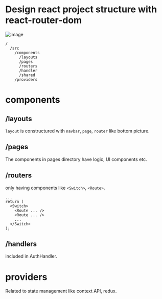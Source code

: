 # Design react project structure with react-router-dom

![image](https://user-images.githubusercontent.com/31176502/106722553-736b7500-6649-11eb-91cb-7ed02bbf2a51.png)

```
/
  /src
    /components
      /layouts
      /pages
      /routers
      /handler
      /shared
    /providers
```

# components

## /layouts

`layout` is constructured with `navbar`, `page`, `router` like bottom picture.

## /pages

The components in pages directory have logic, UI components etc.

## /routers

only having components like `<Switch>`, `<Route>`.

```
...
return (
  <Switch>
    <Route ... />
    <Route ... />
    ...
  </Switch>
);
```

## /handlers

included in AuthHandler.

# providers

Related to state management like context API, redux.
